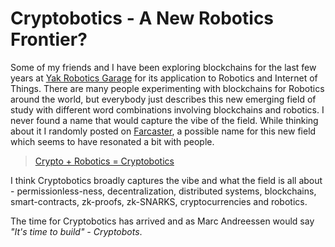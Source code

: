 # Cryptobotics - A New Robotics Frontier? 

Some of my friends and I have been exploring blockchains for the last few years at [Yak Robotics Garage][yarg] for its application to Robotics and Internet of Things. There are many people experimenting with blockchains for Robotics around the world, but everybody just describes this new emerging field of study with different word combinations involving blockchains and robotics. I never found a name that would capture the vibe of the field. While thinking about it I randomly posted on [Farcaster][farcaster], a possible name for this new field which seems to have resonated a bit with people. 

> [Crypto + Robotics = Cryptobotics](https://warpcast.com/anurajenp/0xea820529)

I think Cryptobotics broadly captures the vibe and what the field is all about - permissionless-ness, decentralization, distributed systems, blockchains, smart-contracts, zk-proofs, zk-SNARKS, cryptocurrencies and robotics. 

The time for Cryptobotics has arrived and as Marc Andreessen would say _"It's time to build" - Cryptobots_. 

[farcaster]: https://www.farcaster.xyz/
[yarg]: https://www.yakcollective.org/projects/yarg.html